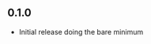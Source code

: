 <!-- https://developers.home-assistant.io/docs/add-ons/presentation#keeping-a-changelog -->

## 0.1.0

- Initial release doing the bare minimum